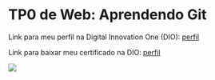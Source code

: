 <h1>TP0 de Web: Aprendendo Git</h1>

Link para meu perfil na Digital Innovation One (DIO):
<a href="https://web.digitalinnovation.one/users/elaine_adm_redes?tab=achievements">
  perfil
</a>

Link para baixar meu certificado na DIO:
<a href="https://certificates.digitalinnovation.one/9694360A">
  perfil
</a>

<img src="https://fegemo.github.io/cefet-web/images/medalha-curso-git-na-dio.png">

